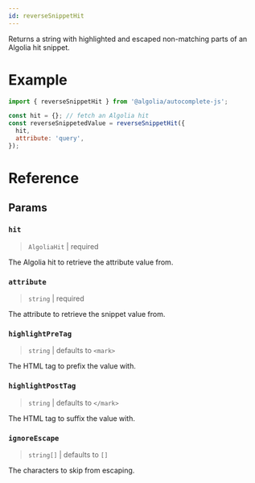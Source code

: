 ```yaml
---
id: reverseSnippetHit
---
```


Returns a string with highlighted and escaped non-matching parts of an Algolia hit snippet.

# Example

```js
import { reverseSnippetHit } from '@algolia/autocomplete-js';

const hit = {}; // fetch an Algolia hit
const reverseSnippetedValue = reverseSnippetHit({
  hit,
  attribute: 'query',
});
```

# Reference

## Params

### `hit`

> `AlgoliaHit` | required

The Algolia hit to retrieve the attribute value from.

### `attribute`

> `string` | required

The attribute to retrieve the snippet value from.

### `highlightPreTag`

> `string` | defaults to `<mark>`

The HTML tag to prefix the value with.

### `highlightPostTag`

> `string` | defaults to `</mark>`

The HTML tag to suffix the value with.

### `ignoreEscape`

> `string[]` | defaults to `[]`

The characters to skip from escaping.
